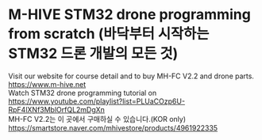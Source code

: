 # M-HIVE STM32 drone programming from scratch  (바닥부터 시작하는 STM32 드론 개발의 모든 것)
Visit our website for course detail and to buy MH-FC V2.2 and drone parts. https://www.m-hive.net  
Watch STM32 drone programming tutorial on https://www.youtube.com/playlist?list=PLUaCOzp6U-RpF4lXNf3MblOrfQL2mDgXn  
MH-FC V2.2는 이 곳에서 구매하실 수 있습니다.(KOR only) https://smartstore.naver.com/mhivestore/products/4961922335  

